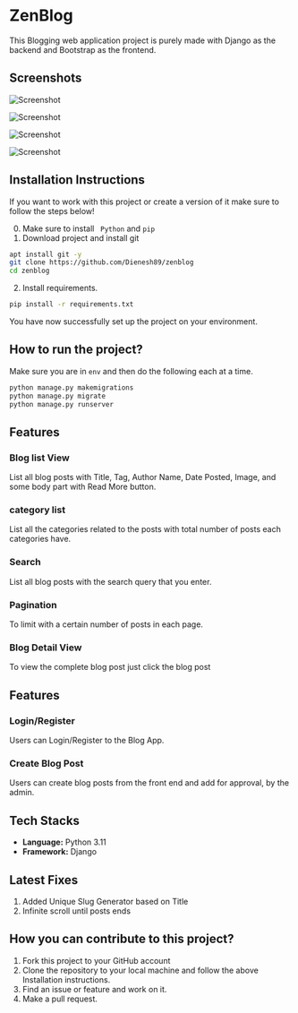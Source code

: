 # ZenBlog
This Blogging web application project is purely made with Django as the backend and Bootstrap as the frontend.

## Screenshots
![Screenshot](https://Dienesh89.github.io/zenblog/screenshots/1.jpg)

![Screenshot](https://Dienesh89.github.io/zenblog/screenshots/2.jpg)

![Screenshot](https://Dienesh89.github.io/zenblog/screenshots/3.jpg)

![Screenshot](https://Dienesh89.github.io/zenblog/screenshots/4.jpg)

## Installation Instructions

If you want to work with this project or create a version of it make sure to follow the steps below!

0. Make sure to install ` Python` and ` pip ` 
1. Download project and install git
   
```bash
apt install git -y
git clone https://github.com/Dienesh89/zenblog
cd zenblog
```
2. Install requirements.
```bash
pip install -r requirements.txt
``` 

You have now successfully set up the project on your environment.

## How to run  the project?

Make sure you are in `env` and then do the following each at a time.

```bash
python manage.py makemigrations
python manage.py migrate
python manage.py runserver
```

## Features

### Blog list View
List all blog posts with Title, Tag, Author Name, Date Posted, Image, and some body part with Read More button.


### category list
List all the categories related to the posts with total number of posts each categories have.

### Search
List all blog posts with the search query that you enter.

### Pagination
To limit with a certain number of posts in each page.

### Blog Detail View
To view the complete blog post just click the blog post

## Features

### Login/Register
Users can Login/Register to the Blog App.


### Create Blog Post
Users can create blog posts from the front end and add for approval, by the admin.

## Tech Stacks

* **Language:**  Python 3.11
* **Framework:** Django 

## Latest Fixes

1. Added Unique Slug Generator based on Title
2. Infinite scroll until posts ends

## How you can contribute to this project?

1. Fork this project to your GitHub account
2. Clone the repository to your local machine and follow the above Installation instructions.
3. Find an issue or feature and work on it.
4. Make a pull request.
